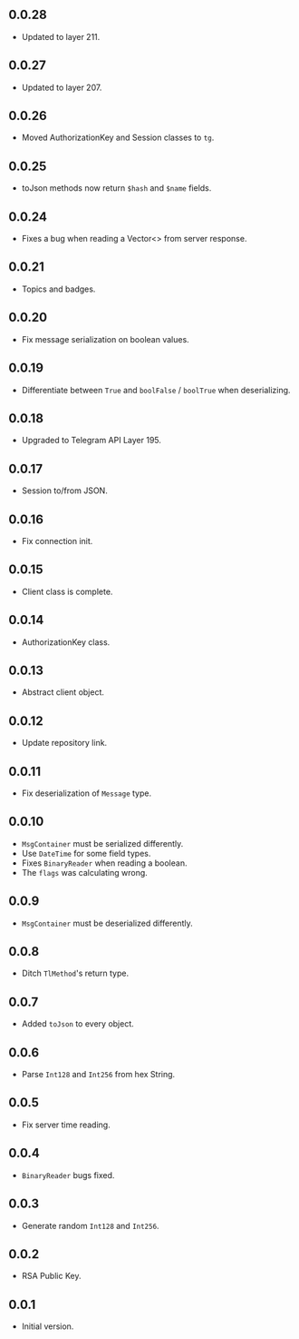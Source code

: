 ## 0.0.28

- Updated to layer 211.

## 0.0.27

- Updated to layer 207.

## 0.0.26

- Moved AuthorizationKey and Session classes to `tg`.

## 0.0.25

- toJson methods now return `$hash` and `$name` fields.

## 0.0.24

- Fixes a bug when reading a Vector<> from server response.

## 0.0.21

- Topics and badges.

## 0.0.20

- Fix message serialization on boolean values.

## 0.0.19

- Differentiate between `True` and `boolFalse` / `boolTrue` when deserializing.

## 0.0.18

- Upgraded to Telegram API Layer 195.

## 0.0.17

- Session to/from JSON.

## 0.0.16

- Fix connection init.

## 0.0.15

- Client class is complete.

## 0.0.14

- AuthorizationKey class.

## 0.0.13

- Abstract client object.

## 0.0.12

- Update repository link.

## 0.0.11

- Fix deserialization of `Message` type.

## 0.0.10

- `MsgContainer` must be serialized differently.
- Use `DateTime` for some field types.
- Fixes `BinaryReader` when reading a boolean.
- The `flags` was calculating wrong.

## 0.0.9

- `MsgContainer` must be deserialized differently.

## 0.0.8

- Ditch `TlMethod`'s return type.

## 0.0.7

- Added `toJson` to every object.
## 0.0.6

- Parse `Int128` and `Int256` from hex String.

## 0.0.5

- Fix server time reading.

## 0.0.4

- `BinaryReader` bugs fixed.

## 0.0.3

- Generate random `Int128` and `Int256`.

## 0.0.2

- RSA Public Key.

## 0.0.1

- Initial version.
